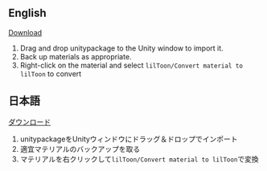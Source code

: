 ## English
[Download](https://github.com/lilxyzw/lilMaterialConverter/releases)

1. Drag and drop unitypackage to the Unity window to import it.
2. Back up materials as appropriate.
3. Right-click on the material and select `lilToon/Convert material to lilToon` to convert

## 日本語
[ダウンロード](https://github.com/lilxyzw/lilMaterialConverter/releases)

1. unitypackageをUnityウィンドウにドラッグ＆ドロップでインポート
2. 適宜マテリアルのバックアップを取る
3. マテリアルを右クリックして`lilToon/Convert material to lilToon`で変換